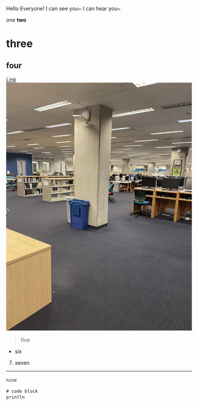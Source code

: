 Hello Everyone! I can see you~ I can hear you~ 

*one*
**two**
# three
## four
[Link](https://www.google.com/)
![Image](geisel.jpg)
>five
* six
7. seven
---
`nine`
```
# code block
println
```
